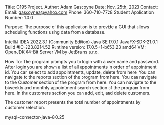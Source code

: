 Title: C195 Project. 
Author: Adam Gascoyne
Date: Nov. 25th, 2023
Contact: Email: gascoynea@yahoo.com Phone: 360-710-7728
Student Application Number: 1.0.0

Purpose:
The purpose of this application is to provide a GUI that allows scheduling functions using data from a database.

IntelliJ IDEA 2022.3.1 (Community Edition)
Java SE 17.0.1
JavaFX-SDK-21.0.1
Build #IC-223.8214.52
Runtime version: 17.0.5+1-b653.23 amd64
VM: OpenJDK 64-Bit Server VM by JetBrains s.r.o.


How To:
The program prompts you to login with a user name and password.
After login you are shown a list of all appointments in order of appointment id.
You can select to add appointments, update, delete from here. 
You can navigate to the reports section of the program from here.
You can navigate to the Customer section of the program from here.
You can navigate to the biweekly and monthly appointment search section of the program from here.
In the customers section you can add, edit, and delete customers.

The customer report presents the total number of appointments by customer selection.

mysql-connector-java-8.0.25
